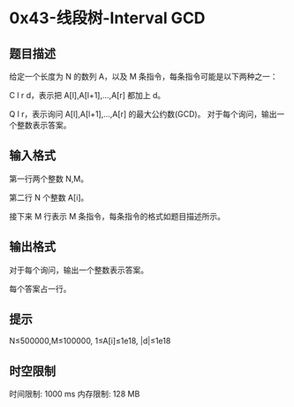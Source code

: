 # 0x43-线段树-Interval GCD

## 题目描述

给定一个长度为 N 的数列 A，以及 M 条指令，每条指令可能是以下两种之一：

C l r d，表示把 A[l],A[l+1],…,A[r] 都加上 d。

Q l r，表示询问 A[l],A[l+1],…,A[r] 的最大公约数(GCD)。
对于每个询问，输出一个整数表示答案。

## 输入格式

第一行两个整数 N,M。

第二行 N 个整数 A[i]。

接下来 M 行表示 M 条指令，每条指令的格式如题目描述所示。

## 输出格式

对于每个询问，输出一个整数表示答案。

每个答案占一行。

## 提示

N≤500000,M≤100000,
1≤A[i]≤1e18,
|d|≤1e18

## 时空限制

时间限制: 1000 ms
内存限制: 128 MB

